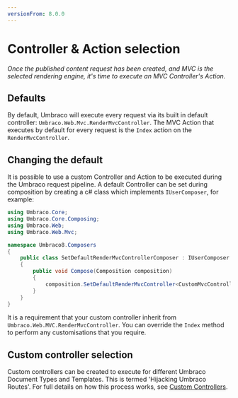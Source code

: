```yaml
---
versionFrom: 8.0.0
---
```


# Controller & Action selection

_Once the published content request has been created, and MVC is the selected rendering engine, it's time to execute an MVC Controller's Action._

## Defaults

By default, Umbraco will execute every request via its built in default controller: `Umbraco.Web.Mvc.RenderMvcController`.
The MVC Action that executes by default for every request is the `Index` action on the `RenderMvcController`.  

## Changing the default

It is possible to use a custom Controller and Action to be executed during the Umbraco request pipeline.
A default Controller can be set during composition by creating a c# class which implements `IUserComposer`, for example:

```csharp
using Umbraco.Core;
using Umbraco.Core.Composing;
using Umbraco.Web;
using Umbraco.Web.Mvc;

namespace Umbraco8.Composers
{
    public class SetDefaultRenderMvcControllerComposer : IUserComposer
    {
        public void Compose(Composition composition)
        {
            composition.SetDefaultRenderMvcController<CustomMvcController>();
        }
    }
}
```

It is a requirement that your custom controller inherit from `Umbraco.Web.MVC.RenderMvcController`.
You can override the `Index` method to perform any customisations that you require.

## Custom controller selection

Custom controllers can be created to execute for different Umbraco Document Types and Templates. This is termed 'Hijacking Umbraco Routes'.
For full details on how this process works, see [Custom Controllers](../../../Reference/Routing/custom-controllers.md).
